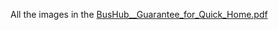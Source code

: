 All the images in the [BusHub__Guarantee_for_Quick_Home.pdf](https://github.com/Bobyue0118/2019-MCM-MOCK/blob/master/BusHub__Guarantee_for_Quick_Home.pdf)
